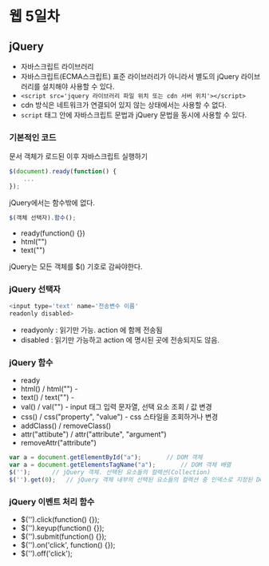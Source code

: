# 웹 5일차

## jQuery

- 자바스크립트 라이브러리
- 자바스크립트(ECMA스크립트) 표준 라이브러리가 아니라서 별도의 jQuery 라이브러리를 설치해야 사용할 수 있다.
- `<script src='jquery 라이브러리 파일 위치 또는 cdn 서버 위치'></script>`
- cdn 방식은 네트워크가 연결되어 있지 않는 상태에서는 사용할 수 없다.
- `script` 태그 안에 자바스크립트 문법과 jQuery 문법을 동시에 사용할 수 있다.

### 기본적인 코드

문서 객체가 로드된 이후 자바스크립트 실행하기

```js
$(document).ready(function() {
    ...
});
```

jQuery에서는 함수밖에 없다.

```js
$(객체 선택자).함수();
```

- ready(function() {})
- html("")
- text("")

jQuery는 모든 객체를 $() 기호로 감싸야한다.

### jQuery 선택자

```js
<input type='text' name='전송변수 이름'
readonly disabled>
```

- readyonly : 읽기만 가능. action 에 함께 전송됨
- disabled : 읽기만 가능하고 action 에 명시된 곳에 전송되지도 않음.

### jQuery 함수

- ready
- html() / html("") - 
- text() / text("") - 
- val() / val("") - input 태그 입력 문자열, 선택 요소 조회 /  값 변경
- css() / css("property", "value") - css 스타일을 조회하거나 변경
- addClass() / removeClass()
- attr("attibute") / attr("attribute", "argument")
- removeAttr("attribute")

```js
var a = document.getElementById("a");       // DOM 객체
var a = document.getElementsTagName("a");       // DOM 객체 배열
$('');      // jQuery 객체. 선택된 요소들의 컬렉션(Collection)
$('').get(0);   // jQuery 객체 내부의 선택된 요소들의 컬렉션 중 인덱스로 지정된 DOM 객체
```

### jQuery 이벤트 처리 함수

- $('').click(function() {});
- $('').keyup(function() {});
- $('').submit(function() {});
- $('').on('click', function() {});
- $('').off('click');
